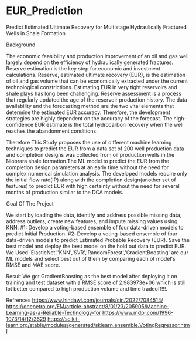 # EUR_Prediction
Predict Estimated Ultimate Recovery for Multistage Hydraulically Fractured Wells in Shale Formation

Background

The economic feasibility and production improvement of an oil and gas well largely depend on the efficiency of hydraulically generated fractures. Reserve estimation is the key step for economic and investment calculations. Reserve, estimated ultimate recovery (EUR), is the estimation of oil and gas volume that can be economically extracted under the current technological constrictions. Estimating EUR in very tight reservoirs and shale plays has long been challenging. Reserve assessment is a process that regularly updated the age of the reservoir production history. The data availability and the forecasting method are the two vital elements that determine the estimated EUR accuracy. Therefore, the development strategies are highly dependent on the accuracy of the forecast. The high-confidence EUR estimate is the total hydrocarbon recovery when the well reaches the abandonment conditions.

Therefore This Study proposes the use of different machine learning techniques to predict the EUR from a data set of 200 well production data and completion designs was collected from oil production wells in the Niobrara shale formation.The ML model to predict the EUR from the completion design parameters at an early time without the need for complex numerical simulation analysis. The developed models require only the initial flow rate(IP) along with the completion design(another set of features) to predict EUR with high certainty without the need for several months of production similar to the DCA models.

Goal Of The Project

We start by loading the  data, identify and address possible missing data, address outliers, 
create new features, and impute missing values using KNN. 
#1: Develop a voting-based ensemble of four data-driven models to predict Initial 
Production. 
#2: Develop a voting-based ensemble of four data-driven models to predict Estimated 
Probable  Recovery  (EUR).  Save  the  best model  and  deploy the  best model  on the  hold  out  data 
to predict EUR.
We Used 'ElasticNet','KNN','SVR','RandomForest','GradientBoosting' are our ML models and select best out of them by comparing each of model's RMSE and MAE score.

Result
We got GradientBoosting as the best model after deploying it on training and test dataset with a RMSE score of 2.983973e+06 which is still lot better compared to high production volume and time tradeoff!!!. 

Refrences
https://www.hindawi.com/journals/cin/2022/7084514/
https://onepetro.org/EM/article-abstract/8/01/23/205905/Machine-Learning-as-a-Reliable-Technology-for
https://www.mdpi.com/1996-1073/14/12/3629
https://scikit-learn.org/stable/modules/generated/sklearn.ensemble.VotingRegressor.html
